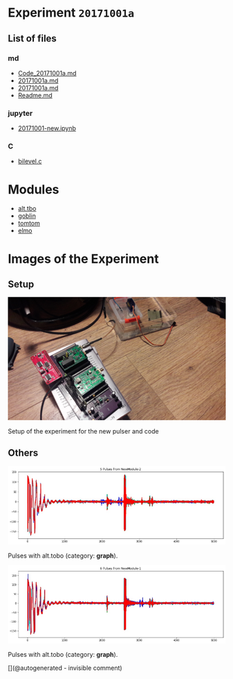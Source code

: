 # Experiment `20171001a`

## List of files

### md

* [Code_20171001a.md](/include/experiments/auto/Code_20171001a.md)
* [20171001a.md](/include/experiments/auto/20171001a.md)
* [20171001a.md](/gitbook/exp/20171001a.md)
* [Readme.md](/alt.tbo/20171001a/Readme.md)


### jupyter

* [20171001-new.ipynb](/alt.tbo/20171001a/20171001-new.ipynb)


### C

* [bilevel.c](/alt.tbo/20171001a/bilevel.c)





# Modules

* [alt.tbo](/alt.tbo/)
* [goblin](/goblin/)
* [tomtom](/tomtom/)
* [elmo](/elmo/)




# Images of the Experiment

## Setup

![](/alt.tbo/20171001a/20171001_135009.jpg)

Setup of the experiment for the new pulser and code

## Others

![](/alt.tbo/20171001a/Pulses_NewModule-2.jpg)

Pulses with alt.tobo (category: __graph__).

![](/alt.tbo/20171001a/Pulses_NewModule-1.jpg)

Pulses with alt.tobo (category: __graph__).










[](@autogenerated - invisible comment)